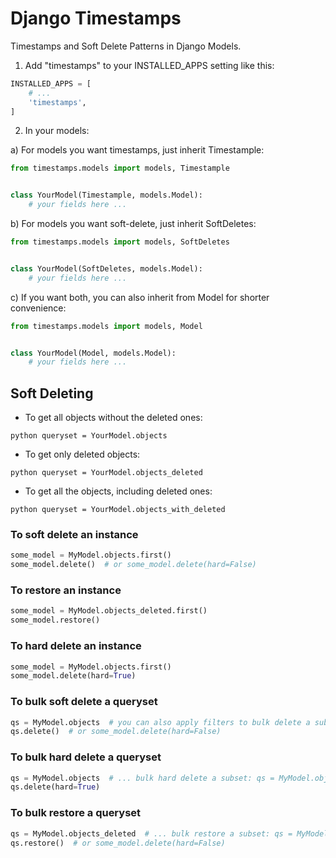 # Django Timestamps

Timestamps and Soft Delete Patterns in Django Models.

1. Add "timestamps" to your INSTALLED_APPS setting like this:

```python
INSTALLED_APPS = [
    # ...
    'timestamps',
]
```

2. In your models:

a) For models you want timestamps, just inherit Timestample:

```python
from timestamps.models import models, Timestample


class YourModel(Timestample, models.Model):
    # your fields here ...

```

b) For models you want soft-delete, just inherit SoftDeletes:

```python
from timestamps.models import models, SoftDeletes


class YourModel(SoftDeletes, models.Model):
    # your fields here ...

```

c) If you want both, you can also inherit from Model for shorter convenience:

```python
from timestamps.models import models, Model


class YourModel(Model, models.Model):
    # your fields here ...

```


## Soft Deleting

- To get all objects without the deleted ones:

```python queryset = YourModel.objects```

- To get only deleted objects:

```python queryset = YourModel.objects_deleted```

- To get all the objects, including deleted ones:

```python queryset = YourModel.objects_with_deleted```


### To soft delete an instance

```python
some_model = MyModel.objects.first()
some_model.delete()  # or some_model.delete(hard=False)
```

### To restore an instance

```python
some_model = MyModel.objects_deleted.first()
some_model.restore()
```

### To hard delete an instance

```python
some_model = MyModel.objects.first()
some_model.delete(hard=True)
```

### To bulk soft delete a queryset

```python
qs = MyModel.objects  # you can also apply filters to bulk delete a subset: qs = MyModel.objects.filter(...)
qs.delete()  # or some_model.delete(hard=False)
```

### To bulk hard delete a queryset

```python
qs = MyModel.objects  # ... bulk hard delete a subset: qs = MyModel.objects.filter(...)
qs.delete(hard=True)
```

### To bulk restore a queryset

```python
qs = MyModel.objects_deleted  # ... bulk restore a subset: qs = MyModel.objects_deleted.filter(...)
qs.restore()  # or some_model.delete(hard=False)
```
